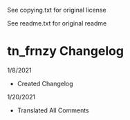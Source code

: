 See copying.txt for original license

See readme.txt for original readme

# tn_frnzy Changelog

1/8/2021
- Created Changelog

1/20/2021
- Translated All Comments
